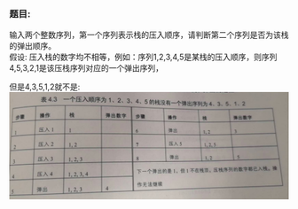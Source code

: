 ### 题目:<br>
输入两个整数序列，第一个序列表示栈的压入顺序，请判断第二个序列是否为该栈的弹出顺序。<br>
假设: 压入栈的数字均不相等，例如：序列1,2,3,4,5是某栈的压入顺序，则序列4,5,3,2,1是该压栈序列对应的一个弹出序列，<br>

但是4,3,5,1,2就不是:<br>
![image](https://github.com/julianbb/Algorithm/blob/master/22_StackPushPopOrder/image/1.png) <br>


